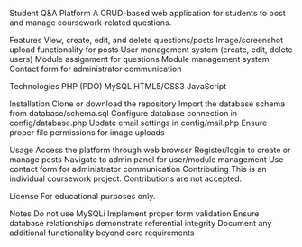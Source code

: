 Student Q&A Platform
A CRUD-based web application for students to post and manage coursework-related questions.

Features
View, create, edit, and delete questions/posts
Image/screenshot upload functionality for posts
User management system (create, edit, delete users)
Module assignment for questions
Module management system
Contact form for administrator communication

Technologies
PHP (PDO)
MySQL
HTML5/CSS3
JavaScript

Installation
Clone or download the repository
Import the database schema from database/schema.sql
Configure database connection in config/database.php
Update email settings in config/mail.php
Ensure proper file permissions for image uploads

Usage
Access the platform through web browser
Register/login to create or manage posts
Navigate to admin panel for user/module management
Use contact form for administrator communication
Contributing
This is an individual coursework project. Contributions are not accepted.

License
For educational purposes only.

Notes
Do not use MySQLi
Implement proper form validation
Ensure database relationships demonstrate referential integrity
Document any additional functionality beyond core requirements
